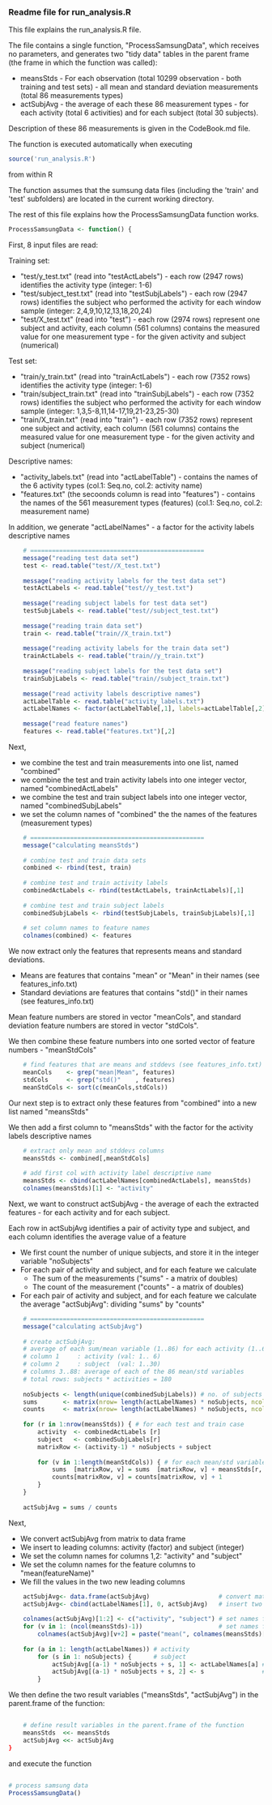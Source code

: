 ### Readme file for run_analysis.R

This file explains the run_analysis.R file.

The file contains a single function, "ProcessSamsungData", which receives no parameters, and generates two "tidy data" tables in the parent frame (the frame in which the function was called):
 
 - meansStds  - For each observation (total 10299 observation - both training and test sets) - all mean and standard deviation measurements (total 86 measurements types)
 - actSubjAvg - the average of each these 86 measurement types - for each activity (total 6 activities) and for each subject (total 30 subjects). 

Description of these 86 measurements is given in the CodeBook.md file.

The function is executed automatically when executing 
```r
source('run_analysis.R')
```
from within R

The function assumes that the sumsung data files (including the 'train' and 'test' subfolders) are located in the current working directory.

The rest of this file explains how the ProcessSamsungData function works.

```r
ProcessSamsungData <- function() {
```

First, 8 input files are read:

Training set:

 - "test/y_test.txt" (read into "testActLabels") - each row (2947 rows) identifies the activity type (integer: 1-6)
 - "test/subject_test.txt" (read into "testSubjLabels") - each row (2947 rows) identifies the subject who performed the activity for each window sample (integer: 2,4,9,10,12,13,18,20,24)
 - "test/X_test.txt" (read into "test") - each row (2974 rows) represent one subject and activity, each column (561 columns) contains the measured value for one measurement type - for the given activity and subject (numerical)
 
Test set:

 - "train/y_train.txt" (read into "trainActLabels") - each row (7352 rows) identifies the activity type (integer: 1-6)
 - "train/subject_train.txt" (read into "trainSubjLabels") - each row (7352 rows) identifies the subject who performed the activity for each window sample (integer: 1,3,5-8,11,14-17,19,21-23,25-30)
 - "train/X_train.txt" (read into "train") - each row (7352 rows) represent one subject and activity, each column (561 columns) contains the measured value for one measurement type - for the given activity and subject (numerical)
 
Descriptive names:

 - "activity_labels.txt" (read into "actLabelTable") - contains the names of the 6 activity types (col.1: Seq.no, col.2: activity name)
 - "features.txt" (the secoonds column is read into "features") - contains the names of the 561 measurement types (features) (col.1: Seq.no, col.2: measurement name)

In addition, we generate "actLabelNames" - a factor for the activity labels descriptive names

```r
	# ================================================
	message("reading test data set")
	test <- read.table("test//X_test.txt")
	
	message("reading activity labels for the test data set")
	testActLabels <- read.table("test//y_test.txt")
	
	message("reading subject labels for test data set")
	testSubjLabels <- read.table("test//subject_test.txt")
	
	message("reading train data set")
	train <- read.table("train//X_train.txt")
	
	message("reading activity labels for the train data set")
	trainActLabels <- read.table("train//y_train.txt")
	
	message("reading subject labels for the test data set")
	trainSubjLabels <- read.table("train//subject_train.txt")
	
	message("read activity labels descriptive names")
	actLabelTable <- read.table("activity_labels.txt")
	actLabelNames <- factor(actLabelTable[,1], labels=actLabelTable[,2])
	
	message("read feature names")
	features <- read.table("features.txt")[,2]
```
Next,

 - we combine the test and train measurements into one list, named "combined"
 - we combine the test and train activity labels into one integer vector, named "combinedActLabels"
 - we combine the test and train subject labels into one integer vector, named "combinedSubjLabels"
 - we set the column names of "combined" the the names of the features (measurement types)

```r
	# ================================================
	message("calculating meansStds")
	
	# combine test and train data sets
	combined <- rbind(test, train)
	
	# combine test and train activity labels
	combinedActLabels <- rbind(testActLabels, trainActLabels)[,1]
	
	# combine test and train subject labels
	combinedSubjLabels <- rbind(testSubjLabels, trainSubjLabels)[,1]
	
	# set column names to feature names
	colnames(combined) <- features
```
We now extract only the features that represents means and standard deviations.

 - Means are features that contains "mean" or "Mean" in their names (see features_info.txt)
 - Standard deviations are features that contains "std()" in their names (see features_info.txt)
 
Mean feature numbers are stored in vector "meanCols", and standard deviation feature numbers are stored in vector "stdCols".

We then combine these feature numbers into one sorted vector of feature numbers - "meanStdCols"
 
```r
	# find features that are means and stddevs (see features_info.txt)
	meanCols    <- grep("mean|Mean", features)
	stdCols     <- grep("std()"    , features)
	meanStdCols <- sort(c(meanCols,stdCols))
```
Our next step is to extract only these features from "combined" into a new list named "meansStds" 

We then add a first column to "meansStds" with the factor for the activity labels descriptive names

```r
	# extract only mean and stddevs columns
	meansStds <- combined[,meanStdCols]
	
	# add first col with activity label descriptive name
	meansStds <- cbind(actLabelNames[combinedActLabels], meansStds)
	colnames(meansStds)[1] <- "activity"
```
Next, we want to construct actSubjAvg - the average of each the extracted features - for each activity and for each subject.

Each row in actSubjAvg identifies a pair of activity type and subject, and each column identifies the average value of a feature

 - We first count the number of unique subjects, and store it in the integer variable "noSubjects"
 - For each pair of activity and subject, and for each feature we calculate
   - The sum of the measurements ("sums" - a matrix of doubles)
   - The count of the measurement ("counts" - a matrix of doubles)
 - For each pair of activity and subject, and for each feature we calculate the average "actSubjAvg": dividing "sums" by "counts"

```r
	# ================================================
	message("calculating actSubjAvg")
	
	# create actSubjAvg: 
	# average of each sum/mean variable (1..86) for each activity (1..6) and each subject (1..30)
	# column 1     : activity (val: 1.. 6)
	# column 2     : subject  (val: 1..30)
	# columns 3..88: average of each of the 86 mean/std variables
	# total rows: subjects * activities = 180
	
	noSubjects <- length(unique(combinedSubjLabels)) # no. of subjects
	sums       <- matrix(nrow= length(actLabelNames) * noSubjects, ncol= length(meanStdCols), data= 0)
	counts     <- matrix(nrow= length(actLabelNames) * noSubjects, ncol= length(meanStdCols), data= 0)
	
	for (r in 1:nrow(meansStds)) { # for each test and train case
		activity  <- combinedActLabels [r]
		subject   <- combinedSubjLabels[r]
		matrixRow <- (activity-1) * noSubjects + subject
	
		for (v in 1:length(meanStdCols)) { # for each mean/std variable
			sums  [matrixRow, v] = sums  [matrixRow, v] + meansStds[r, v+1]
			counts[matrixRow, v] = counts[matrixRow, v] + 1
		}
	}
	
	actSubjAvg = sums / counts
```
Next,

 - We convert actSubjAvg from matrix to data frame
 - We insert to leading columns: activity (factor) and subject (integer)
 - We set the column names for columns 1,2: "activity" and "subject"
 - We set the column names for the feature columns to "mean(featureName)"
 - We fill the values in the two new leading columns

```r
	actSubjAvg<- data.frame(actSubjAvg)                   # convert matrix to data frame
	actSubjAvg<- cbind(actLabelNames[1], 0, actSubjAvg)   # insert two leading columns: activity, subject
	
	colnames(actSubjAvg)[1:2] <- c("activity", "subject") # set names for columns 1,2
	for (v in 1: (ncol(meansStds)-1))                     # set names for each mean/std column
		colnames(actSubjAvg)[v+2] = paste("mean(", colnames(meansStds)[v+1], ")", sep="")
	
	for (a in 1: length(actLabelNames)) # activity
		for (s in 1: noSubjects) {      # subject
			actSubjAvg[(a-1) * noSubjects + s, 1] <- actLabelNames[a] # column 1: activity
			actSubjAvg[(a-1) * noSubjects + s, 2] <- s                # column 2: subject
		}
```

We then define the two result variables ("meansStds", "actSubjAvg") in the parent.frame of the function:

```r

	# define result variables in the parent.frame of the function
	meansStds  <<- meansStds
	actSubjAvg <<- actSubjAvg
}
```
and execute the function

```r

# process samsung data
ProcessSamsungData()
```
